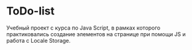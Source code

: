 # ToDo-list

Учебный проект с курса по Java Script, в рамках которого практиковались создание элементов на странице при помощи JS и работа с Locale Storage.
